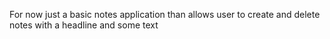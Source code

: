 For now just a basic notes application than allows user to create and delete notes with a headline and some text
